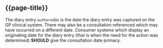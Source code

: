 ## {{page-title}}

<p>The diary entry <code>authoredOn</code> is the date the diary entry was captured on the GP clinical system.
There may also be a consultation referenced which may have occurred on a different date.
Consumer systems which display an originating date for the diary entry (that is when the need for the action was determined) <strong>SHOULD</strong> give the consultation date primacy.</p>